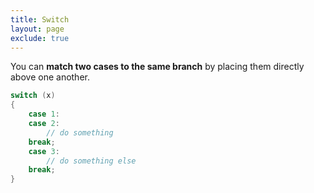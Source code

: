 ```yaml
---
title: Switch
layout: page
exclude: true
---
```


You can **match two cases to the same branch** by placing them directly above one another.
```csharp
switch (x)
{
    case 1:
    case 2:
        // do something
    break;
    case 3:
        // do something else
    break;
}
```